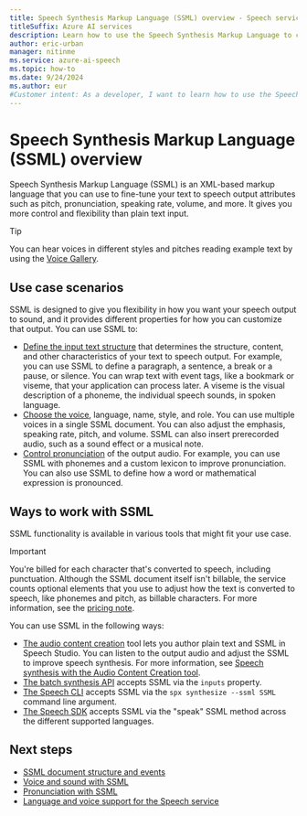 ```yaml
---
title: Speech Synthesis Markup Language (SSML) overview - Speech service
titleSuffix: Azure AI services
description: Learn how to use the Speech Synthesis Markup Language to control pronunciation and prosody in text to speech.
author: eric-urban
manager: nitinme
ms.service: azure-ai-speech
ms.topic: how-to
ms.date: 9/24/2024
ms.author: eur
#Customer intent: As a developer, I want to learn how to use the Speech Synthesis Markup Language to control pronunciation and prosody in text to speech.
---
```


# Speech Synthesis Markup Language (SSML) overview

Speech Synthesis Markup Language (SSML) is an XML-based markup language that you can use to fine-tune your text to speech output attributes such as pitch, pronunciation, speaking rate, volume, and more. It gives you more control and flexibility than plain text input. 

> [!TIP]
> You can hear voices in different styles and pitches reading example text by using the [Voice Gallery](https://speech.microsoft.com/portal/voicegallery).

## Use case scenarios

SSML is designed to give you flexibility in how you want your speech output to sound, and it provides different properties for how you can customize that output. You can use SSML to:

- [Define the input text structure](speech-synthesis-markup-structure.md) that determines the structure, content, and other characteristics of your text to speech output. For example, you can use SSML to define a paragraph, a sentence, a break or a pause, or silence. You can wrap text with event tags, like a bookmark or viseme, that your application can process later. A viseme is the visual description of a phoneme, the individual speech sounds, in spoken language.
- [Choose the voice](speech-synthesis-markup-voice.md), language, name, style, and role. You can use multiple voices in a single SSML document. You can also adjust the emphasis, speaking rate, pitch, and volume. SSML can also insert prerecorded audio, such as a sound effect or a musical note.
- [Control pronunciation](speech-synthesis-markup-pronunciation.md) of the output audio. For example, you can use SSML with phonemes and a custom lexicon to improve pronunciation. You can also use SSML to define how a word or mathematical expression is pronounced.

## Ways to work with SSML

SSML functionality is available in various tools that might fit your use case.

> [!IMPORTANT]
> You're billed for each character that's converted to speech, including punctuation. Although the SSML document itself isn't billable, the service counts optional elements that you use to adjust how the text is converted to speech, like phonemes and pitch, as billable characters. For more information, see the [pricing note](text-to-speech.md#pricing-note).

You can use SSML in the following ways:

- [The audio content creation](https://aka.ms/audiocontentcreation) tool lets you author plain text and SSML in Speech Studio. You can listen to the output audio and adjust the SSML to improve speech synthesis. For more information, see [Speech synthesis with the Audio Content Creation tool](how-to-audio-content-creation.md).
- [The batch synthesis API](batch-synthesis.md) accepts SSML via the `inputs` property. 
- [The Speech CLI](get-started-text-to-speech.md?pivots=programming-language-cli) accepts SSML via the `spx synthesize --ssml SSML` command line argument.
- [The Speech SDK](how-to-speech-synthesis.md#use-ssml-to-customize-speech-characteristics) accepts SSML via the "speak" SSML method across the different supported languages.

## Next steps

- [SSML document structure and events](speech-synthesis-markup-structure.md)
- [Voice and sound with SSML](speech-synthesis-markup-voice.md)
- [Pronunciation with SSML](speech-synthesis-markup-pronunciation.md)
- [Language and voice support for the Speech service](language-support.md?tabs=tts)
